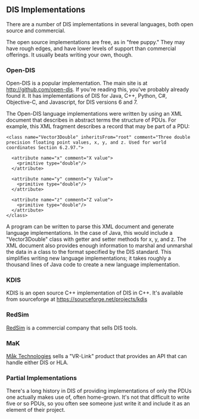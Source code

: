## DIS Implementations

There are a number of DIS implementations in several languages, both open source and commercial.

The open source implementations are free, as in "free puppy." They may have rough edges, and have lower levels of support than commercial offerings. It usually beats writing your own, though.

### Open-DIS
Open-DIS is a popular implementation. The main site is at <a href="http://github.com/open-dis">http://github.com/open-dis</a>. If you're reading this, you've probably already found it. It has implementations of DIS for Java, C++, Python, C#, Objective-C, and Javascript, for DIS versions 6 and 7.

The Open-DIS language implementations were written by using an XML document that describes in abstract terms the structure of PDUs. For example, this XML fragment describes a record that may be part of a PDU:

~~~~
<class name="Vector3Double" inheritsFrom="root" comment="Three double precision floating point values, x, y, and z. Used for world coordinates Section 6.2.97.">

  <attribute name="x" comment="X value">
    <primitive type="double"/>
  </attribute>

  <attribute name="y" comment="y Value">
    <primitive type="double"/>
  </attribute>

  <attribute name="z" comment="Z value">
    <primitive type="double"/>
  </attribute>
</class>
~~~~

A program can be written to parse this XML document and generate language implementations. In the case of Java, this would include a "Vector3Double" class with getter and setter methods for x, y, and z. The XML document also provides enough information to marshal and unmarshal the data in a class to the format specified by the DIS standard. This simplifies writing new language implementations; it takes roughly a thousand lines of Java code to create a new language implementation.

### KDIS

KDIS is an open source C++ implementation of DIS in C++. It's available from sourceforge at <a href="https://sourceforge.net/projects/kdis/">https://sourceforge.net/projects/kdis</a>

### RedSim

<a href="http://www.redsim.com/">RedSim</a> is a commercial company that sells DIS tools.

### MaK

<a href="http://www.mak.com/products/link/vr-link">Måk Technologies</a> sells a "VR-Link" product that provides an API that can handle either DIS or HLA.

### Partial Implementations

There's a long history in DIS of providing implementations of only the PDUs one actually makes use of, often home-grown. It's not that difficult to write five or so PDUs, so you often see someone just write it and include it as an element of their project.

